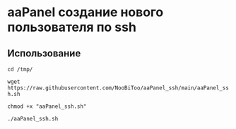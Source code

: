 # aaPanel создание нового пользователя по ssh

## Использование

`cd /tmp/`

`wget https://raw.githubusercontent.com/NooBiToo/aaPanel_ssh/main/aaPanel_ssh.sh`

`chmod +x "aaPanel_ssh.sh"`

`./aaPanel_ssh.sh`